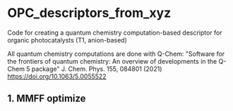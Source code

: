 # OPC_descriptors_from_xyz
Code for creating a quantum chemistry computation-based descriptor for organic photocatalysts (T1, anion-based)

All quantum chemistry computations are done with Q-Chem: 
"Software for the frontiers of quantum chemistry:
   An overview of developments in the Q-Chem 5 package"
   J. Chem. Phys. 155, 084801 (2021)
   https://doi.org/10.1063/5.0055522

## 1. MMFF optimize
